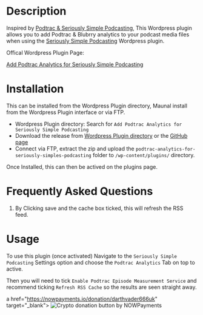 # Description

Inspired by [Podtrac & Seriously Simple Podcasting](https://wordpress.org/plugins/add-podtrac-to-seriously-simple-podcasting/), This Wordpress plugin allows you to add Podtrac & Blubrry analytics to your podcast media files when using the [Seriously Simple Podcasting](http://seriouslysimplepodcasting.com) Wordpress plugin.

Offical Wordpress Plugin Page:

[Add Podtrac Analytics for Seriously Simple Podcasting](https://wordpress.org/plugins/add-podtrac-analytics-for-seriously-simple-podcasting/)

# Installation

This can be installed from the Wordpress Plugin directory, Maunal install from the Wordpress Plugin interface or via FTP.

* Wordpress Plugin directory: Search for `Add Podtrac Analytics for Seriously Simple Podcasting`
* Download the release from [Wordpress Plugin directory](https://wordpress.org/plugins/add-podtrac-analytics-for-seriously-simple-podcasting/) or the [GitHub page](https://github.com/darthvader666uk/add-podtrac-analytics-for-seriously-simple-podcasting)
* Connect via FTP, extract the zip and upload the `podtrac-analytics-for-seriously-simples-podcasting` folder to `/wp-content/plugins/` directory.

Once Installed, this can then be actived on the plugins page.

# Frequently Asked Questions

1. By Clicking save and the cache box ticked, this will refresh the RSS feed.

# Usage

To use this plugin (once activated) Navigate to the `Seriously Simple Podcasting` Settings option and choose the `Podtrac Analytics` Tab on top to active.

Then you will need to tick `Enable Podtrac Episode Measurement Service` and recommend ticking `Refresh RSS Cache` so the results are seen straight away.

a href="https://nowpayments.io/donation/darthvader666uk" target="_blank">
  <img src="https://nowpayments.io/images/embeds/donation-button-black.svg" alt="Crypto donation button by NOWPayments">
</a>